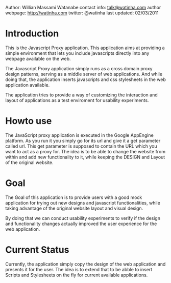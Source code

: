 Author: Willian Massami Watanabe
contact info: talk@watinha.com
author webpage: http://watinha.com
twitter: @watinha
last updated: 02/03/2011

Introduction
============

This is the Javascript Proxy application. This application aims at providing a simple environment that lets you include javascripts directly into any webpage available on the web.

The Javascript Proxy application simply runs as a cross domain proxy design patterns, serving as a middle server of web applications. And while doing that, the application inserts javascripts and css stylesheets in the web application available. 

The application tries to provide a way of customizing the interaction and layout of applications as a test enviroment for usability experiments.

Howto use
=========

The JavaScript proxy application is executed in the Google AppEngine platform. As you run it you simply go for its url and give it a get parameter called url. This get parameter is supposed to contain the URL which you want to act as a proxy for. The idea is to be able to change the website from within and add new functionality to it, while keeping the DESIGN and Layout of the original website. 

Goal
====

The Goal of this application is to provide users with a good mock application for trying out new designs and javascript functionalities, while taking advantage of the original website layout and visual design.

By doing that we can conduct usability experiments to verify if the design and functionality changes actually improved the user experience for the web application.

Current Status
==============

Currently, the application simply copy the design of the web application and presents it for the user. The idea is to extend that to be abble to insert Scripts and Stylesheets on the fly for current available applications.


